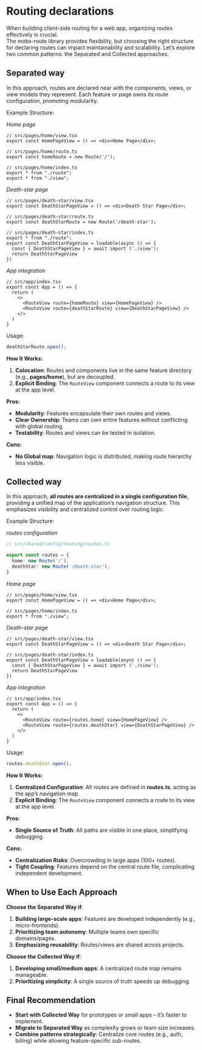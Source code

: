 # Routing declarations   

When building client-side routing for a web app, organizing routes effectively is crucial.  
The mobx-route library provides flexibility, but choosing the right structure for declaring routes can impact maintainability and scalability. Let’s explore two common patterns: the Separated and Collected approaches.  

## Separated way   

In this approach, routes are declared near with the components, views, or view models they represent. Each feature or page owns its route configuration, promoting modularity.  

Example Structure:  

_Home page_  
```tsx
// src/pages/home/view.tsx
export const HomePageView = () => <div>Home Page</div>;

// src/pages/home/route.ts
export const homeRoute = new Route('/');

// src/pages/home/index.ts
export * from "./route";
export * from "./view";
```

_Death-star page_
```tsx
// src/pages/death-star/view.tsx
export const DeathStarPageView = () => <div>Death Star Page</div>;

// src/pages/death-star/route.ts
export const deathStarRoute = new Route('/death-star');

// src/pages/death-star/index.ts
export * from "./route";
export const DeathStarPageView = loadable(async () => {
  const { DeathStarPageView } = await import ('./view');
  return DeathStarPageView
})
```

_App integration_
```tsx
// src/app/index.tsx
export const App = () => {
  return (
    <>
      <RouteView route={homeRoute} view={HomePageView} />
      <RouteView route={deathStarRoute} view={DeathStarPageView} />
    </>
  )
}
```

Usage:  
```ts
deathStarRoute.open();
```

**How It Works:**  
1. **Colocation**: Routes and components live in the same feature directory (e.g., **pages/home**), but are decoupled.  
2. **Explicit Binding**: The `RouteView` component connects a route to its view at the app level.  

**Pros:**  
- **Modularity**: Features encapsulate their own routes and views.  
- **Clear Ownership**: Teams can own entire features without conflicting with global routing.  
- **Testability**: Routes and views can be tested in isolation.  

**Cons:**
- **No Global map**: Navigation logic is distributed, making route hierarchy less visible.  


## Collected way   

In this approach, **all routes are centralized in a single configuration file**, providing a unified map of the application’s navigation structure. This emphasizes visibility and centralized control over routing logic.  


Example Structure:  

_routes configuration_   
```ts
// src/shared/config/routing/routes.ts

export const routes = {
  home: new Route('/'),
  deathStar: new Route('/death-star'),
}
```

_Home page_  
```tsx
// src/pages/home/view.tsx
export const HomePageView = () => <div>Home Page</div>;

// src/pages/home/index.ts
export * from "./view";
```

_Death-star page_
```tsx
// src/pages/death-star/view.tsx
export const DeathStarPageView = () => <div>Death Star Page</div>;

// src/pages/death-star/index.ts
export const DeathStarPageView = loadable(async () => {
  const { DeathStarPageView } = await import ('./view');
  return DeathStarPageView
})
```

_App integration_
```tsx
// src/app/index.tsx
export const App = () => {
  return (
    <>
      <RouteView route={routes.home} view={HomePageView} />
      <RouteView route={routes.deathStar} view={DeathStarPageView} />
    </>
  )
}
```

Usage:  
```ts
routes.deathStar.open();
```

**How It Works:**  
1. **Centralized Configuration**: All routes are defined in **routes.ts**, acting as the app’s navigation map.  
2. **Explicit Binding**: The `RouteView` component connects a route to its view at the app level.  

**Pros:**  
- **Single Source of Truth**: All paths are visible in one place, simplifying debugging.  

**Cons:**
- **Centralization Risks**: Overcrowding in large apps (100+ routes).  
- **Tight Coupling**: Features depend on the central route file, complicating independent development.  

## When to Use Each Approach
**Choose the Separated Way if**:
1. **Building large-scale apps**: Features are developed independently (e.g., micro-frontends).
2. **Prioritizing team autonomy**: Multiple teams own specific domains/pages.
3. **Emphasizing reusability**: Routes/views are shared across projects.

**Choose the Collected Way if**:
1. **Developing small/medium apps**: A centralized route map remains manageable.
4. **Prioritizing simplicity**: A single source of truth speeds up debugging.


## Final Recommendation  
- **Start with Collected Way** for prototypes or small apps – it’s faster to implement.
- **Migrate to Separated Way** as complexity grows or team size increases.
- **Combine patterns strategically**: Centralize core routes (e.g., auth, billing) while allowing feature-specific sub-routes.

